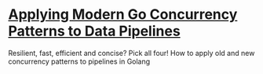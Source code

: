 # **[Applying Modern Go Concurrency Patterns to Data Pipelines](https://medium.com/amboss/applying-modern-go-concurrency-patterns-to-data-pipelines-b3b5327908d4)**

Resilient, fast, efficient and concise? Pick all four! How to apply old and new concurrency patterns to pipelines in Golang
